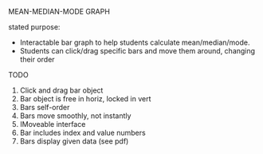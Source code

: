 MEAN-MEDIAN-MODE GRAPH

stated purpose: 
 - Interactable bar graph to help students calculate mean/median/mode.
 - Students can click/drag specific bars and move them around, changing their order
 
 
TODO
 1. Click and drag bar object
 2. Bar object is free in horiz, locked in vert
 3. Bars self-order 
 4. Bars move smoothly, not instantly
 5. IMoveable interface
 6. Bar includes index and value numbers
 7. Bars display given data (see pdf)







